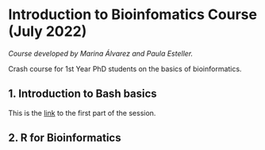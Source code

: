 # Introduction to Bioinfomatics Course (July 2022)
*Course developed by Marina Álvarez and Paula Esteller.*

Crash course for 1st Year PhD students on the basics of bioinformatics.
## 1. Introduction to Bash basics
This is the [link](https://pesteller.github.io/Intro2Bioinfo_course/) to the first part of the session.
## 2. R for Bioinformatics
